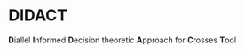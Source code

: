 DIDACT
======

**D**iallel **I**nformed **D**ecision theoretic **A**pproach for **C**rosses **T**ool